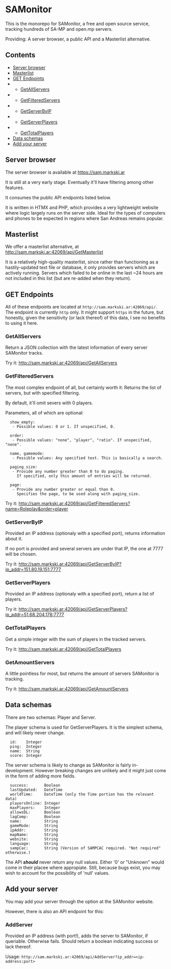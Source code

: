 # SAMonitor

This is the monorepo for SAMonitor, a free and open source service, tracking hundreds of SA-MP and open.mp servers.

Providing: A server browser, a public API and a Masterlist alternative.

## Contents

- [Server browser](#server-browser)
- [Masterlist](#masterlist)
- [GET Endpoints](#get-endpoints)
- - [GetAllServers](#getallservers)
- - [GetFilteredServers](#getfilteredservers)
- - [GetServerByIP](#getserverbyip)
- - [GetServerPlayers](#getserverplayers)
- - [GetTotalPlayers](#gettotalplayers)
- [Data schemas](#data-schemas)
- [Add your server](#add-your-server)

## Server browser

The server browser is available at https://sam.markski.ar

It is still at a very early stage. Eventually it'll have filtering among other features.

It consumes the public API endpoints listed below.

It is written in HTMX and PHP, which provides a very lightweight website where logic largely runs on the server side. Ideal for the types of computers and phones to be expected in regions where San Andreas remains popular.

## Masterlist

We offer a masterlist alternative, at http://sam.markski.ar:42069/api/GetMasterlist

It is a relatively high-quality masterlist, since rather than functioning as a hastily-updated text file or database, it only provides servers which are actively running.
Servers which failed to be online in the last ~24 hours are not included in this list (but are re-added when they return).

## GET Endpoints

All of these endpoints are located at `http://sam.markski.ar:42069/api/`.
The endpoint is currently `http` only. It might support `https` in the future, but honestly, given the sensitivity (or lack thereof) of this data, I see no benefits to using it here.

### GetAllServers

Return a JSON collection with the latest information of every server SAMonitor tracks.

Try it: http://sam.markski.ar:42069/api/GetAllServers

### GetFilteredServers

The most complex endpoint of all, but certainly worth it: Returns the list of servers, but with specified filtering.

By default, it'll omit severs with 0 players.

Parameters, all of which are optional: 
```
  show_empty:
   - Possible values: 0 or 1. If unspecified, 0.

  order:
   - Possible values: "none", "player", "ratio". If unspecified, "none".

  name, gamemode:
   - Possible values: Any specified text. This is basically a search.
  
  paging_size:
   - Provide any number greater than 0 to do paging.
     If specified, only this amount of entries will be returned.

  page:
   - Provide any number greater or equal than 0.
     Specifies the page, to be used along with paging_size.
```

Try it: http://sam.markski.ar:42069/api/GetFilteredServers?name=Roleplay&order=player

### GetServerByIP

Provided an IP address (optionaly with a specified port), returns information about it.

If no port is provided and several servers are under that IP, the one at 7777 will be chosen.

Try it: http://sam.markski.ar:42069/api/GetServerByIP?ip_addr=151.80.19.151:7777

### GetServerPlayers

Provided an IP address (optionaly with a specified port), return a list of players.

Try it: http://sam.markski.ar:42069/api/GetServerPlayers?ip_addr=51.68.204.178:7777

### GetTotalPlayers

Get a simple integer with the sum of players in the tracked servers.

Try it: http://sam.markski.ar:42069/api/GetTotalPlayers

### GetAmountServers

A little pointless for most, but returns the amount of servers SAMonitor is tracking.

Try it: http://sam.markski.ar:42069/api/GetAmountServers

## Data schemas

There are two schemas: Player and Server.

The player schema is used for GetServerPlayers. It is the simplest schema, and will likely never change.

```
  id:    Integer
  ping:  Integer
  name:  String
  score: Integer
```

The server schema is likely to change as SAMonitor is fairly in-development. However breaking changes are unlikely and it might just come in the form of adding more fields.

```
  success:       Boolean
  lastUpdated:   DateTime
  worldTime:     DateTime (only the Time portion has the relevant data)
  playersOnline: Integer
  maxPlayers:    Integer
  allowsDL:      Boolean
  lagComp:       Boolean
  name:          String
  gameMode:      String
  ipAddr:        String
  mapName:       String
  website:       String
  language:      String
  sampCac:       String (Version of SAMPCAC required. "Not required" otherwise.)
```

The API ***should*** never return any null values. Either '0' or "Unknown" would come in their placee where appropiate. Still, because bugs exist, you may wish to account for the possibility of 'null' values.

## Add your server

You may add your server through the option at the SAMonitor website.

However, there is also an API endpoint for this:

### AddServer
Provided an IP address (with port!), adds the server to SAMonitor, if queriable. Otherwise fails. Should return a boolean indicating success or lack thereof.

Usage: `http://sam.markski.ar:42069/api/AddServer?ip_addr=<ip-address:port>`